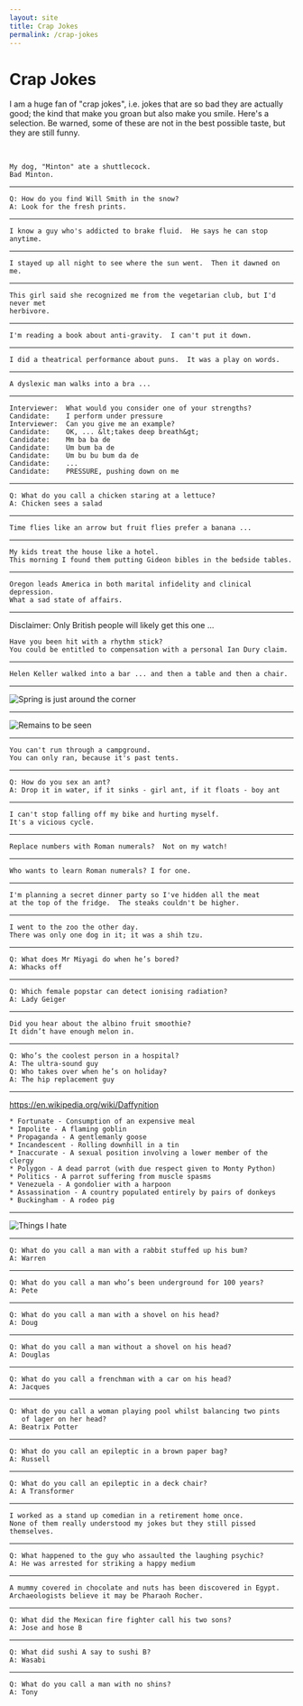 ```yaml
---
layout: site
title: Crap Jokes
permalink: /crap-jokes
---
```

# Crap Jokes

I am a huge fan of "crap jokes", i.e. jokes that are so bad they are actually good; the kind that make you groan but
also make you smile.  Here's a selection.  Be warned, some of these are not in the best possible taste, but they are
still funny.

&nbsp;

``` text
My dog, "Minton" ate a shuttlecock.
Bad Minton.
```

---

``` text
Q: How do you find Will Smith in the snow?
A: Look for the fresh prints.
```

---

``` text
I know a guy who's addicted to brake fluid.  He says he can stop anytime.
```

---

``` text
I stayed up all night to see where the sun went.  Then it dawned on me.
```

---

``` text
This girl said she recognized me from the vegetarian club, but I'd never met
herbivore.
```

---

``` text
I'm reading a book about anti-gravity.  I can't put it down.
```

---

``` text
I did a theatrical performance about puns.  It was a play on words.
```

---

``` text
A dyslexic man walks into a bra ...
```

---

``` text
Interviewer:  What would you consider one of your strengths?
Candidate:    I perform under pressure
Interviewer:  Can you give me an example?
Candidate:    OK, ... &lt;takes deep breath&gt;
Candidate:    Mm ba ba de
Candidate:    Um bum ba de
Candidate:    Um bu bu bum da de
Candidate:    ...
Candidate:    PRESSURE, pushing down on me
```

---

``` text
Q: What do you call a chicken staring at a lettuce?
A: Chicken sees a salad
```

---

``` text
Time flies like an arrow but fruit flies prefer a banana ...
```

---

``` text
My kids treat the house like a hotel.
This morning I found them putting Gideon bibles in the bedside tables.
```

---

``` text
Oregon leads America in both marital infidelity and clinical depression.
What a sad state of affairs.
```

---

Disclaimer: Only British people will likely get this one ...

``` text
Have you been hit with a rhythm stick?
You could be entitled to compensation with a personal Ian Dury claim.
```

---

``` text
Helen Keller walked into a bar ... and then a table and then a chair.
```

---

![Spring is just around the corner](/images/spring_is_just_around_the_corner.png)

---

![Remains to be seen](/images/remains_to_be_seen.png)

---

``` text
You can't run through a campground.
You can only ran, because it's past tents.
```

---

``` text
Q: How do you sex an ant?
A: Drop it in water, if it sinks - girl ant, if it floats - boy ant
```

---

``` text
I can't stop falling off my bike and hurting myself.
It's a vicious cycle.
```

---

``` text
Replace numbers with Roman numerals?  Not on my watch!
```

---

``` text
Who wants to learn Roman numerals? I for one.
```

---

``` text
I'm planning a secret dinner party so I've hidden all the meat
at the top of the fridge.  The steaks couldn't be higher.
```

---

``` text
I went to the zoo the other day.
There was only one dog in it; it was a shih tzu.
```

---

``` text
Q: What does Mr Miyagi do when he’s bored?
A: Whacks off
```

---

``` text
Q: Which female popstar can detect ionising radiation?
A: Lady Geiger
```

---

``` text
Did you hear about the albino fruit smoothie?
It didn’t have enough melon in.
```

---

``` text
Q: Who’s the coolest person in a hospital?
A: The ultra-sound guy
Q: Who takes over when he’s on holiday?
A: The hip replacement guy
```

---

<https://en.wikipedia.org/wiki/Daffynition>

``` text
* Fortunate - Consumption of an expensive meal
* Impolite - A flaming goblin
* Propaganda - A gentlemanly goose
* Incandescent - Rolling downhill in a tin
* Inaccurate - A sexual position involving a lower member of the clergy
* Polygon - A dead parrot (with due respect given to Monty Python)
* Politics - A parrot suffering from muscle spasms
* Venezuela - A gondolier with a harpoon
* Assassination - A country populated entirely by pairs of donkeys
* Buckingham - A rodeo pig
```

---

![Things I hate](/images/things_i_hate.jpg)

---

``` text
Q: What do you call a man with a rabbit stuffed up his bum?
A: Warren
```

---

``` text
Q: What do you call a man who’s been underground for 100 years?
A: Pete
```

---

``` text
Q: What do you call a man with a shovel on his head?
A: Doug
```

---

``` text
Q: What do you call a man without a shovel on his head?
A: Douglas
```

---

``` text
Q: What do you call a frenchman with a car on his head?
A: Jacques
```

---

``` text
Q: What do you call a woman playing pool whilst balancing two pints
   of lager on her head?
A: Beatrix Potter
```

---

``` text
Q: What do you call an epileptic in a brown paper bag?
A: Russell
```

---

``` text
Q: What do you call an epileptic in a deck chair?
A: A Transformer
```

---

``` text
I worked as a stand up comedian in a retirement home once.
None of them really understood my jokes but they still pissed themselves.
```

---

``` text
Q: What happened to the guy who assaulted the laughing psychic?
A: He was arrested for striking a happy medium
```

---

``` text
A mummy covered in chocolate and nuts has been discovered in Egypt.
Archaeologists believe it may be Pharaoh Rocher.
```

---

``` text
Q: What did the Mexican fire fighter call his two sons?
A: Jose and hose B
```

---

``` text
Q: What did sushi A say to sushi B?
A: Wasabi
```

---

``` text
Q: What do you call a man with no shins?
A: Tony
```
